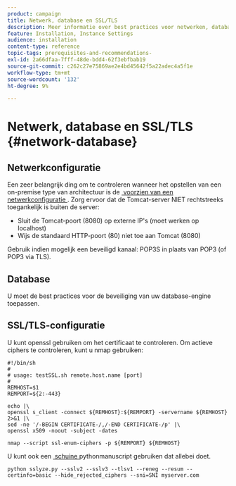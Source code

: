 ```yaml
---
product: campaign
title: Netwerk, database en SSL/TLS
description: Meer informatie over best practices voor netwerken, databases en SSL/TLS-configuraties
feature: Installation, Instance Settings
audience: installation
content-type: reference
topic-tags: prerequisites-and-recommendations-
exl-id: 2a66dfaa-7fff-48de-bdd4-62f3ebfbab19
source-git-commit: c262c27e75869ae2e4bd45642f5a22adec4a5f1e
workflow-type: tm+mt
source-wordcount: '132'
ht-degree: 9%

---
```


# Netwerk, database en SSL/TLS {#network-database}

## Netwerkconfiguratie

Een zeer belangrijk ding om te controleren wanneer het opstellen van een on-premise type van architectuur is de [&#x200B; voorzien van een netwerkconfiguratie &#x200B;](../../installation/using/network-configuration.md). Zorg ervoor dat de Tomcat-server NIET rechtstreeks toegankelijk is buiten de server:

* Sluit de Tomcat-poort (8080) op externe IP&#39;s (moet werken op localhost)
* Wijs de standaard HTTP-poort (80) niet toe aan Tomcat (8080)

Gebruik indien mogelijk een beveiligd kanaal: POP3S in plaats van POP3 (of POP3 via TLS).

## Database

U moet de best practices voor de beveiliging van uw database-engine toepassen.

## SSL/TLS-configuratie

U kunt openssl gebruiken om het certificaat te controleren. Om actieve ciphers te controleren, kunt u nmap gebruiken:

```
#!/bin/sh
#
# usage: testSSL.sh remote.host.name [port]
#
REMHOST=$1
REMPORT=${2:-443}
 
echo |\
openssl s_client -connect ${REMHOST}:${REMPORT} -servername ${REMHOST} 2>&1 |\
sed -ne '/-BEGIN CERTIFICATE-/,/-END CERTIFICATE-/p' |\
openssl x509 -noout -subject -dates
   
nmap --script ssl-enum-ciphers -p ${REMPORT} ${REMHOST}
```

U kunt ook een [&#x200B; schuine &#x200B;](https://github.com/nabla-c0d3/sslyze/releases) pythonmanuscript gebruiken dat allebei doet.

```
python sslyze.py --sslv2 --sslv3 --tlsv1 --reneg --resum --certinfo=basic --hide_rejected_ciphers --sni=SNI myserver.com
```
